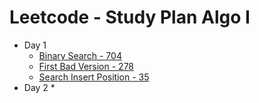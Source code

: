 # Leetcode - Study Plan Algo I

* Day 1
  * [Binary Search - 704](https://leetcode.com/problems/binary-search/)
  * [First Bad Version - 278 ](https://leetcode.com/problems/first-bad-version/)
  * [Search Insert Position - 35](https://leetcode.com/problems/search-insert-position/)
* Day 2
  * 

